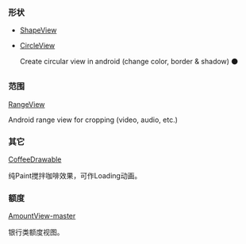 ### 形状
* [ShapeView](https://github.com/xwc520/ShapeView)
* [CircleView](https://github.com/lopspower/CircleView)

    Create circular view in android (change color, border & shadow) ⚫
### 范围
[RangeView](https://github.com/iammert/RangeView)

Android range view for cropping (video, audio, etc.)
### 其它
[CoffeeDrawable](https://github.com/wuyr/CoffeeDrawable)

纯Paint搅拌咖啡效果，可作Loading动画。
### 额度
[AmountView-master](https://github.com/xiangcman/AmountView-master)

银行类额度视图。